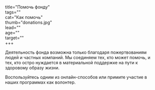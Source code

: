 title="Помочь фонду"  
tags=""  
cat="Как помочь"  
thumb="donations.jpg"  
lead=""  
age=""  
target=""  
+++
 
Деятельность фонда возможна только благодаря пожертвованиям людей и частных компаний. Мы соединяем тех, кто может помочь, и тех, кто остро нуждается в материальной поддержке на пути к здоровому образу жизни. 

Воспользуйтесь одним из онлайн-способов или примите участие в наших программах как волонтер.   
 
